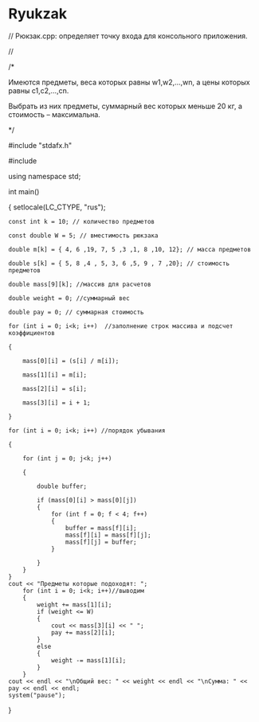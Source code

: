 # Ryukzak

// Рюкзак.cpp: определяет точку входа для консольного приложения.

//

/*

Имеются предметы, веса которых равны w1,w2,…,wn, а цены которых равны c1,c2,…,cn. 

Выбрать из них предметы, суммарный вес которых меньше 20 кг, а стоимость – максимальна.

*/

#include "stdafx.h"

#include <iostream> 

using namespace std;
 
int main()

{
    setlocale(LC_CTYPE, "rus");
    
    const int k = 10; // количество предметов
    
    const double W = 5; // вместимость рюкзака
    
    double m[k] = { 4, 6 ,19, 7, 5 ,3 ,1, 8 ,10, 12}; // масса предметов
    
    double s[k] = { 5, 8 ,4 , 5, 3, 6 ,5, 9 , 7 ,20}; // стоимость предметов
    
    double mass[9][k]; //массив для расчетов
    
    double weight = 0; //суммарный вес 
    
    double pay = 0; // суммарная стоимость
    
    for (int i = 0; i<k; i++)  //заполнение строк массива и подсчет коэффициентов
    
    {
    
        mass[0][i] = (s[i] / m[i]);
        
        mass[1][i] = m[i];
        
        mass[2][i] = s[i];
        
        mass[3][i] = i + 1;
        
    }
    
    for (int i = 0; i<k; i++) //порядок убывания
    
    {
    
        for (int j = 0; j<k; j++)
        
        {
        
            double buffer;
            
            if (mass[0][i] > mass[0][j])
            {
                for (int f = 0; f < 4; f++)
                {
                    buffer = mass[f][i];
                    mass[f][i] = mass[f][j];
                    mass[f][j] = buffer;
                }
                
            }
        }
    }
    cout << "Предметы которые подоходят: ";
        for (int i = 0; i<k; i++)//выводим
        {
            weight += mass[1][i];
            if (weight <= W)
            {
                cout << mass[3][i] << " ";
                pay += mass[2][i];
            }
            else
            {
                weight -= mass[1][i];
            }
        }
    cout << endl << "\nОбщий вес: " << weight << endl << "\nСумма: " << pay << endl << endl;
    system("pause");
}
